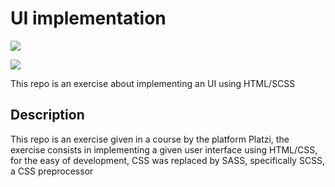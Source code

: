 # UI implementation

![](https://img.shields.io/badge/HTML5-E34F26?style=for-the-badge&logo=html5&logoColor=white)

![](https://img.shields.io/badge/Sass-CC6699?style=for-the-badge&logo=sass&logoColor=white)

This repo is an exercise about implementing an UI using HTML/SCSS

## Description

This repo is an exercise given in a course by the platform Platzi, the exercise consists in implementing a given user interface using HTML/CSS, for the easy of development, CSS was replaced by SASS, specifically SCSS, a CSS preprocessor
